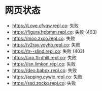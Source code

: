 # 网页状态
- https://Love.cfvqw.repl.co: 失败
- https://figura.hpbmm.repl.co: 失败 (403)
- https://moo.zxco.repl.co: 失败
- https://v2ray.yoyho.repl.co: 失败
- https://tr--slind.repl.co: 失败 (403)
- https://aro.flinthill.repl.co: 失败
- https://jsn.limkon.repl.co: 失败
- https://deo.babox.repl.co: 失败
- https://apping.eywjx.repl.co: 失败
- https://ssd.zockq.repl.co: 失败
